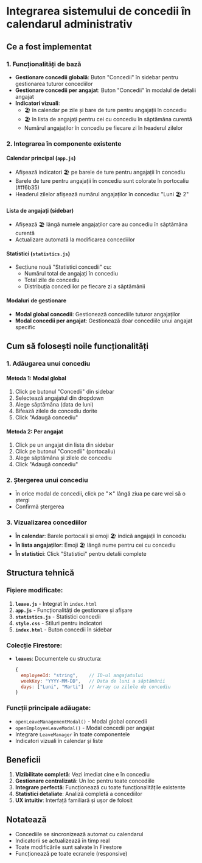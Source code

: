 # Integrarea sistemului de concedii în calendarul administrativ

## Ce a fost implementat

### 1. **Funcționalități de bază**
- **Gestionare concedii globală**: Buton "Concedii" în sidebar pentru gestionarea tuturor concediilor
- **Gestionare concedii per angajat**: Buton "Concedii" în modalul de detalii angajat
- **Indicatori vizuali**: 
  - 🏖️ în calendar pe zile și bare de ture pentru angajații în concediu
  - 🏖️ în lista de angajați pentru cei cu concediu în săptămâna curentă
  - Numărul angajaților în concediu pe fiecare zi în headerul zilelor

### 2. **Integrarea în componente existente**

#### **Calendar principal** (`app.js`)
- Afișează indicatori 🏖️ pe barele de ture pentru angajații în concediu
- Barele de ture pentru angajații în concediu sunt colorate în portocaliu (#ff6b35)
- Headerul zilelor afișează numărul angajaților în concediu: "Luni 🏖️ 2"

#### **Lista de angajați** (sidebar)
- Afișează 🏖️ lângă numele angajaților care au concediu în săptămâna curentă
- Actualizare automată la modificarea concediilor

#### **Statistici** (`statistics.js`)
- Secțiune nouă "Statistici concedii" cu:
  - Numărul total de angajați în concediu
  - Total zile de concediu
  - Distribuția concediilor pe fiecare zi a săptămânii

#### **Modaluri de gestionare**
- **Modal global concedii**: Gestionează concediile tuturor angajaților
- **Modal concedii per angajat**: Gestionează doar concediile unui angajat specific

## Cum să folosești noile funcționalități

### 1. **Adăugarea unui concediu**

#### Metoda 1: Modal global
1. Click pe butonul "Concedii" din sidebar
2. Selectează angajatul din dropdown
3. Alege săptămâna (data de luni)
4. Bifează zilele de concediu dorite
5. Click "Adaugă concediu"

#### Metoda 2: Per angajat
1. Click pe un angajat din lista din sidebar
2. Click pe butonul "Concedii" (portocaliu)
3. Alege săptămâna și zilele de concediu
4. Click "Adaugă concediu"

### 2. **Ștergerea unui concediu**
- În orice modal de concedii, click pe "✕" lângă ziua pe care vrei să o ștergi
- Confirmă ștergerea

### 3. **Vizualizarea concediilor**
- **În calendar**: Barele portocalii și emoji 🏖️ indică angajații în concediu
- **În lista angajaților**: Emoji 🏖️ lângă nume pentru cei cu concediu
- **În statistici**: Click "Statistici" pentru detalii complete

## Structura tehnică

### **Fișiere modificate:**
1. **`leave.js`** - Integrat în `index.html`
2. **`app.js`** - Funcționalități de gestionare și afișare
3. **`statistics.js`** - Statistici concedii
4. **`style.css`** - Stiluri pentru indicatori
5. **`index.html`** - Buton concedii în sidebar

### **Colecție Firestore:**
- **`leaves`**: Documentele cu structura:
  ```javascript
  {
    employeeId: "string",    // ID-ul angajatului
    weekKey: "YYYY-MM-DD",   // Data de luni a săptămânii
    days: ["Luni", "Marti"]  // Array cu zilele de concediu
  }
  ```

### **Funcții principale adăugate:**
- `openLeaveManagementModal()` - Modal global concedii
- `openEmployeeLeaveModal()` - Modal concedii per angajat
- Integrare `LeaveManager` în toate componentele
- Indicatori vizuali în calendar și liste

## Beneficii

1. **Vizibilitate completă**: Vezi imediat cine e în concediu
2. **Gestionare centralizată**: Un loc pentru toate concediile
3. **Integrare perfectă**: Funcționează cu toate funcționalitățile existente
4. **Statistici detaliate**: Analiză completă a concediilor
5. **UX intuitiv**: Interfață familiară și ușor de folosit

## Notatează

- Concediile se sincronizează automat cu calendarul
- Indicatorii se actualizează în timp real
- Toate modificările sunt salvate în Firestore
- Funcționează pe toate ecranele (responsive)
